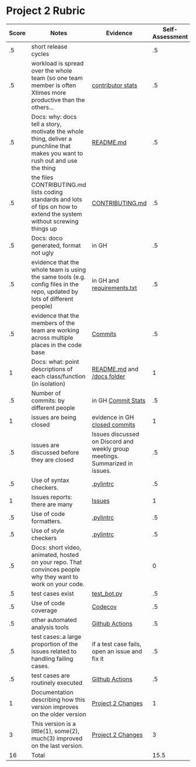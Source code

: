 # Project 2 Rubric

| Score|Notes|Evidence|Self-Assessment
|---|---------|-----|---|
|.5| short release cycles| |.5|
|.5| workload is spread over the whole team (so one team member is often Xtimes more productive than the others...|[contributor stats](https://github.com/SE21-Team2/ClassMateBot/graphs/contributors)|.5|
|.5|Docs: why: docs tell a story, motivate the whole thing, deliver a punchline that makes you want to rush out and use the thing | [README.md](https://github.com/SE21-Team2/ClassMateBot/blob/main/README.md) |.5|
|.5|the files CONTRIBUTING.md lists coding standards and lots of tips on how to extend the system without screwing things up  | [CONTRIBUTING.md](https://github.com/SE21-Team2/ClassMateBot/blob/main/CONTRIBUTING.md) |.5|
|.5|Docs: doco generated, format not ugly  | in GH|.5|
|.5|evidence that the whole team is using the same tools (e.g. config files in the repo, updated by lots of different people) | in GH and [requirements.txt](https://github.com/SE21-Team2/ClassMateBot/blob/main/requirements.txt)|.5|
|.5|evidence that the members of the team are working across multiple places in the code base | [Commits](https://github.com/SE21-Team2/ClassMateBot/commits/main)|.5|
|1|Docs: what: point descriptions of each class/function (in isolation)  | [README.md](https://github.com/SE21-Team2/ClassMateBot/blob/main/README.md) and [/docs folder](https://github.com/SE21-Team2/ClassMateBot/tree/main/docs)|1|
|.5|Number of commits: by different people  | in GH [Commit Stats](https://github.com/SE21-Team2/ClassMateBot/graphs/commit-activity)|.5|
|1|issues are being closed | evidence in GH [closed commits](https://github.com/SE21-Team2/ClassMateBot/issues?q=is%3Aissue+is%3Aclosed)|1|
|.5|issues are discussed before they are closed | Issues discussed on Discord and weekly group meetings. Summarized in issues.| .5|
|.5|Use of syntax checkers. | [.pylintrc](https://github.com/SE21-Team2/ClassMateBot/blob/main/.pylintrc)|.5|
|1|Issues reports: there are many | [Issues](https://github.com/SE21-Team2/ClassMateBot/issues) |1|
|.5|Use of code formatters. | [.pylintrc](https://github.com/SE21-Team2/ClassMateBot/blob/main/.pylintrc)|.5|
|.5|Use of style checkers | [.pylintrc](https://github.com/SE21-Team2/ClassMateBot/blob/main/.pylintrc)|.5|
|.5|Docs: short video, animated, hosted on your repo. That convinces people why they want to work on your code. | |0|
|.5|test cases exist  | [test_bot.py](https://github.com/SE21-Team2/ClassMateBot/blob/main/test/test_bot.py)|.5|
|.5|Use of code coverage  | [Codecov](https://codecov.io/gh/SE21-Team2/ClassMateBot)|.5|
|.5|other automated analysis tools  | [Github Actions](https://github.com/SE21-Team2/ClassMateBot/blob/main/.github/workflows/main.yml)|.5|
|.5|test cases:.a large proportion of the issues related to handling failing cases. | if a test case fails, open an issue and fix it|.5|
|.5|test cases are routinely executed | [Github Actions](https://github.com/SE21-Team2/ClassMateBot/blob/main/.github/workflows/main.yml)|.5|
|1|Documentation describing how this version improves on the older version| [Project 2 Changes](https://github.com/SE21-Team2/ClassMateBot/blob/main/docs/Project2Changes.md) |1|
|3|This version is a little(1), some(2), much(3) improved on the last version.|[Project 2 Changes](https://github.com/SE21-Team2/ClassMateBot/blob/main/docs/Project2Changes.md)| 3|
|16| Total| | 15.5|
